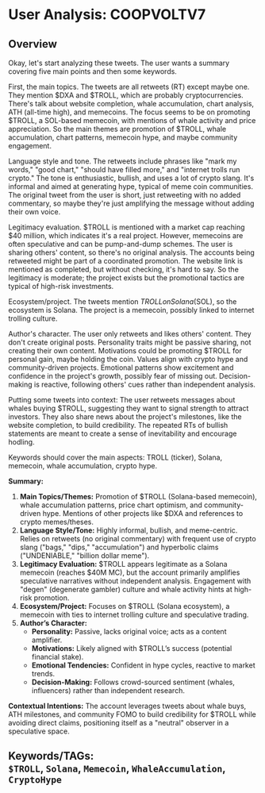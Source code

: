 # User Analysis: COOPVOLTV7

## Overview

<think>
Okay, let's start analyzing these tweets. The user wants a summary covering five main points and then some keywords.

First, the main topics. The tweets are all retweets (RT) except maybe one. They mention $DXA and $TROLL, which are probably cryptocurrencies. There's talk about website completion, whale accumulation, chart analysis, ATH (all-time high), and memecoins. The focus seems to be on promoting $TROLL, a SOL-based memecoin, with mentions of whale activity and price appreciation. So the main themes are promotion of $TROLL, whale accumulation, chart patterns, memecoin hype, and maybe community engagement.

Language style and tone. The retweets include phrases like "mark my words," "good chart," "should have filled more," and "internet trolls run crypto." The tone is enthusiastic, bullish, and uses a lot of crypto slang. It's informal and aimed at generating hype, typical of meme coin communities. The original tweet from the user is short, just retweeting with no added commentary, so maybe they're just amplifying the message without adding their own voice.

Legitimacy evaluation. $TROLL is mentioned with a market cap reaching $40 million, which indicates it's a real project. However, memecoins are often speculative and can be pump-and-dump schemes. The user is sharing others' content, so there's no original analysis. The accounts being retweeted might be part of a coordinated promotion. The website link is mentioned as completed, but without checking, it's hard to say. So the legitimacy is moderate; the project exists but the promotional tactics are typical of high-risk investments.

Ecosystem/project. The tweets mention $TROLL on Solana ($SOL), so the ecosystem is Solana. The project is a memecoin, possibly linked to internet trolling culture.

Author's character. The user only retweets and likes others' content. They don't create original posts. Personality traits might be passive sharing, not creating their own content. Motivations could be promoting $TROLL for personal gain, maybe holding the coin. Values align with crypto hype and community-driven projects. Emotional patterns show excitement and confidence in the project's growth, possibly fear of missing out. Decision-making is reactive, following others' cues rather than independent analysis.

Putting some tweets into context: The user retweets messages about whales buying $TROLL, suggesting they want to signal strength to attract investors. They also share news about the project's milestones, like the website completion, to build credibility. The repeated RTs of bullish statements are meant to create a sense of inevitability and encourage hodling.

Keywords should cover the main aspects: TROLL (ticker), Solana, memecoin, whale accumulation, crypto hype.
</think>

**Summary:**  
1. **Main Topics/Themes:** Promotion of $TROLL (Solana-based memecoin), whale accumulation patterns, price chart optimism, and community-driven hype. Mentions of other projects like $DXA and references to crypto memes/theses.  
2. **Language Style/Tone:** Highly informal, bullish, and meme-centric. Relies on retweets (no original commentary) with frequent use of crypto slang ("bags," "dips," "accumulation") and hyperbolic claims ("UNDENIABLE," "billion dollar meme").  
3. **Legitimacy Evaluation:** $TROLL appears legitimate as a Solana memecoin (reaches $40M MC), but the account primarily amplifies speculative narratives without independent analysis. Engagement with "degen" (degenerate gambler) culture and whale activity hints at high-risk promotion.  
4. **Ecosystem/Project:** Focuses on $TROLL (Solana ecosystem), a memecoin with ties to internet trolling culture and speculative trading.  
5. **Author’s Character:**  
   - **Personality:** Passive, lacks original voice; acts as a content amplifier.  
   - **Motivations:** Likely aligned with $TROLL’s success (potential financial stake).  
   - **Emotional Tendencies:** Confident in hype cycles, reactive to market trends.  
   - **Decision-Making:** Follows crowd-sourced sentiment (whales, influencers) rather than independent research.  

**Contextual Intentions:** The account leverages tweets about whale buys, ATH milestones, and community FOMO to build credibility for $TROLL while avoiding direct claims, positioning itself as a "neutral" observer in a speculative space.  

**Keywords/TAGs:**  
`$TROLL`, `Solana`, `Memecoin`, `WhaleAccumulation`, `CryptoHype`
---
